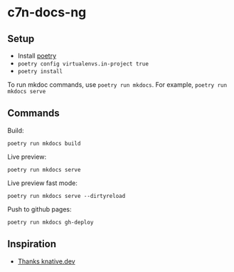 # c7n-docs-ng

## Setup 

- Install [poetry](https://python-poetry.org/docs/#installation)
- `poetry config virtualenvs.in-project true`
- `poetry install`

To run mkdoc commands, use `poetry run mkdocs`. For example, `poetry run mkdocs serve`

## Commands 

Build:

    poetry run mkdocs build

Live preview:

    poetry run mkdocs serve

Live preview fast mode: 

    poetry run mkdocs serve --dirtyreload

Push to github pages: 

    poetry run mkdocs gh-deploy

## Inspiration 

- [Thanks knative.dev](https://github.com/knative/docs/blob/mkdocs/docs/help/contributor/mkdocs-contributor-guide.md)